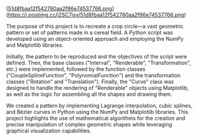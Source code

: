 [[51d8fbaa12f542780aa2f96e74537766.png](https://postimg.cc/N9ZghB20)](https://i.postimg.cc/j2SC7jsy/51d8fbaa12f542780aa2f96e74537766.png)

The purpose of this project is to recreate a crop circle—a vast geometric pattern or set of patterns made in a cereal field. A Python script was developed using an object-oriented approach and employing the NumPy and Matplotlib libraries.

Initially, the pattern to be reproduced and the objectives of the script were defined. Then, the base classes ("Interval", "Renderable", "Transformation", etc.) were implemented, followed by the function classes ("CoupleSplineFunction", "PolynomialFunction") and the transformation classes ("Rotation" and "Translation"). Finally, the "Curve" class was designed to handle the rendering of "Renderable" objects using Matplotlib, as well as the logic for assembling all the shapes and drawing them.

We created a pattern by implementing Lagrange interpolation, cubic splines, and Bézier curves in Python using the NumPy and Matplotlib libraries. This project highlights the use of mathematical algorithms for the creation and precise manipulation of complex geometric shapes while leveraging graphical visualization capabilities.
